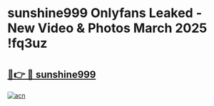 # sunshine999 Onlyfans Leaked - New Video & Photos March 2025 !fq3uz

# <h2><a href="https://nr4s4x.iuczelnia.edu.pl?title=sunshine999&ref=fq3uz">🔗👉 🔴 sunshine999</a></h2>

[![acn](https://github.com/user-attachments/assets/0f9c940e-d8b0-45ae-aac7-cd30a18b3e1c)](https://nr4s4x.iuczelnia.edu.pl?title=sunshine999&ref=fq3uz)

